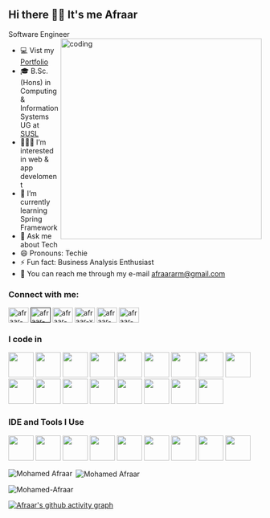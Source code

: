 ## Hi there 🖖🏻 It's me Afraar

Software Engineer
<img align="right" width="400" alt="coding" src="https://user-images.githubusercontent.com/74038190/212749171-b84692a8-2b04-4e3b-93ca-ac14705da224.gif">
- 💻 Vist my [Portfolio](https://afraar99.github.io/Portfolio-Website/)
- 🎓 B.Sc. (Hons) in Computing & Information Systems UG at <a href="https://www.sab.ac.lk">SUSL</a>                                              
- 👨🏻‍💻 I’m interested in web & app develoment
- 📖 I’m currently learning Spring Framework
- 💬 Ask me about Tech
- 😄 Pronouns: Techie
- ⚡ Fun fact: Business Analysis Enthusiast
- 📧 You can reach me through my e-mail afraararm@gmail.com

<h3 align="left">Connect with me:</h3>
<p align="left">
<a href="https://www.linkedin.com/in/mohamed-afraar/" target="blank"><img align="center" src="https://raw.githubusercontent.com/rahuldkjain/github-profile-readme-generator/master/src/images/icons/Social/linked-in-alt.svg" alt="afraar-in" height="30" width="40" /></a>
<a href="" target="blank"><img align="center" src="https://raw.githubusercontent.com/rahuldkjain/github-profile-readme-generator/master/src/images/icons/Social/stack-overflow.svg" alt="afraar-stacko" height="30" width="40" /></a>
<a href="https://medium.com/@afraar99" target="blank"><img align="center" src="https://raw.githubusercontent.com/rahuldkjain/github-profile-readme-generator/888aff31e1d26dd2a6acf6afebbc34970aeb0118/src/images/icons/Social/medium.svg" alt="afraar-medium" height="30" width="40" /></a>
<a href="https://x.com/afraar_99" target="blank"><img align="center" src="https://raw.githubusercontent.com/rahuldkjain/github-profile-readme-generator/888aff31e1d26dd2a6acf6afebbc34970aeb0118/src/images/icons/Social/twitter.svg" alt="afraar-x" height="30" width="40" /></a>
<a href="https://web.facebook.com/mohamed.afraar.94/" target="blank"><img align="center" src="https://raw.githubusercontent.com/rahuldkjain/github-profile-readme-generator/master/src/images/icons/Social/facebook.svg" alt="afraar-fb" height="30" width="40" /></a>
<a href="https://www.instagram.com/afraar_99/" target="blank"><img align="center" src="https://raw.githubusercontent.com/rahuldkjain/github-profile-readme-generator/master/src/images/icons/Social/instagram.svg" alt="afraar-ig" height="30" width="40" /></a>
</p>


### I code in
<img height="50" width="50" src="https://img.icons8.com/color/48/000000/java-coffee-cup-logo.png" /> <img height="50" width="50" src="https://img.icons8.com/color/48/000000/spring-logo.png"/> <img height="50" width="50" src="https://img.icons8.com/color/48/000000/javascript.png"/> <img height="50" width="50" src="https://img.icons8.com/color/48/000000/react-native.png"/> <img height="50" width="50" src="https://img.icons8.com/color/48/000000/python.png" /> <img height="50" width="50" src="https://img.icons8.com/color/48/000000/c-programming.png" /> <img height="50" width="50" src="https://img.icons8.com/color/48/000000/c-plus-plus-logo.png" /> <img height="50" width="50" src="https://img.icons8.com/color/48/000000/html-5.png" /> <img height="50" width="50" src="https://img.icons8.com/color/48/000000/css3.png" /> <img height="50" width="50" src="https://img.icons8.com/color/48/000000/sass.png"/> <img height="50" width="50" src="https://img.icons8.com/color/48/000000/bootstrap.png" /> <img height="50" width="50" src="https://img.icons8.com/color/48/000000/google-firebase-console.png"/> <img height="50" width="50" src="https://img.icons8.com/color/48/000000/mysql-logo.png"/> <img height="50" width="50" src="https://img.icons8.com/color/48/000000/mongodb.png"/> <img height="50" width="50" src="https://img.icons8.com/color/48/000000/nodejs.png"/> <img height="50" width="50" src="https://img.icons8.com/fluency/48/000000/handlebar-mustache.png"/> <img height="50" width="50" src="https://img.icons8.com/color/48/null/graphql.png"/>

### IDE and Tools I Use
<img height="50" width="50" src="https://img.icons8.com/color/48/000000/visual-studio-code-2019.png"/> <img height="50" width="50" src="https://img.icons8.com/color/48/000000/pycharm.png"/> <img height="50" width="50" src="https://img.icons8.com/color/50/000000/git.png"/> <img height="50" width="50" src="https://img.icons8.com/color/48/000000/figma--v1.png"/> <img height="50" width="50" src="https://img.icons8.com/dusk/64/000000/anaconda.png"/> <img height="50" src="https://img.icons8.com/officel/480/null/java-eclipse.png"/> <img height="50" width="50" src="https://img.icons8.com/doodle/48/000000/adobe-photoshop.png"/> <img height="50" src="https://img.shields.io/badge/Netlify-00C7B7?style=for-the-badge&logo=netlify&logoColor=white"/> <img height="50" src="https://img.shields.io/badge/Adobe%20XD-FF61F6?style=for-the-badge&logo=Adobe%20XD&logoColor=white"/>


<p><img align="left" src="https://github-readme-stats.vercel.app/api/top-langs?username=Afraar99&show_icons=true&locale=en&layout=compact&theme=algolia" alt="Mohamed Afraar" /></p>

<p>&nbsp;<img align="center" src="https://github-readme-stats.vercel.app/api?username=Afraar99&show_icons=true&locale=en&theme=algolia" alt="Mohamed Afraar" /></p>

<p><img align="center" src="https://github-readme-streak-stats.herokuapp.com/?user=Afraar99&theme=algolia" alt="Mohamed-Afraar" /></p>
<!--![LeetCode Stats](https://leetcard.jacoblin.cool/afraarPro?theme=dark&font=Marcellus&ext=contest)  -->

[![Afraar's github activity graph](https://github-readme-activity-graph.vercel.app/graph?username=Afraar99&bg_color=000000&color=ffffff&line=2dba4e&point=ffffff&area=true&hide_border=true)](https://github.com/ashutosh00710/github-readme-activity-graph)
